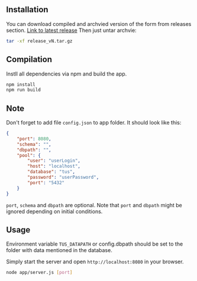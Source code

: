 ## Installation
You can download compiled and archvied version of the form from releases section.
[Link to latest release](https://github.com/demiler/form1223/releases/latest)
Then just untar archvie:
```bash
tar -xf release_vN.tar.gz
```


## Compilation
Instll all dependencies via npm and build the app.
```bash
npm install
npm run build
```

## Note
Don't forget to add file `config.json` to app folder. It should look like this:
```json
{
    "port": 8080,
    "schema": "",
    "dbpath": "",
    "pool": {
        "user": "userLogin",
        "host": "localhost",
        "database": "tus",
        "password": "userPassword",
        "port": "5432"
    }
}
```
`port`, `schema` and `dbpath` are optional.
Note that `port` and `dbpath` might be ignored depending on initial conditions.

## Usage
Environment variable `TUS_DATAPATH` or config.dbpath should be set to the folder
with data mentioned in the database.

Simply start the server and open `http://localhost:8080` in your browser.
```bash
node app/server.js [port]
```
